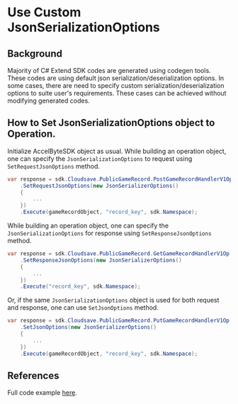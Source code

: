 # Use Custom JsonSerializationOptions

## Background
Majority of C# Extend SDK codes are generated using codegen tools. These codes are using default json serialization/deserialization options. In some cases, there are need to specify custom serialization/deserialization options to suite user's requirements.
These cases can be achieved without modifying generated codes.

## How to Set JsonSerializationOptions object to Operation.

Initialize AccelByteSDK object as usual.
While building an operation object, one can specify the `JsonSerializationOptions` to request using `SetRequestJsonOptions` method.
```csharp
var response = sdk.Cloudsave.PublicGameRecord.PostGameRecordHandlerV1Op
    .SetRequestJsonOptions(new JsonSerializerOptions()
    {
        ...
    })
    .Execute(gameRecordObject, "record_key", sdk.Namespace);
```
While building an operation object, one can specify the `JsonSerializationOptions` for response using `SetResponseJsonOptions` method.
```csharp
var response = sdk.Cloudsave.PublicGameRecord.GetGameRecordHandlerV1Op
    .SetResponseJsonOptions(new JsonSerializerOptions()
    {
        ...
    })
    .Execute("record_key", sdk.Namespace);
```
Or, if the same `JsonSerializationOptions` object is used for both request and response, one can use `SetJsonOptions` method.
```csharp
var response = sdk.Cloudsave.PublicGameRecord.PutGameRecordHandlerV1Op
    .SetJsonOptions(new JsonSerializerOptions()
    {
        ...
    })
    .Execute(gameRecordObject, "record_key", sdk.Namespace);
```

## References
Full code example [here](../AccelByte.Sdk.Tests/Services/CloudSaveTests.cs).
